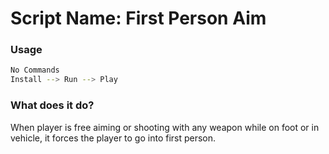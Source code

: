 # Script Name: First Person Aim

### Usage 
```bash
No Commands
Install --> Run --> Play
```
### What does it do?
When player is free aiming or shooting with any weapon while on foot or in vehicle, it forces the player to go into first person.